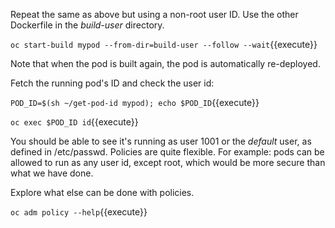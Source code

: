 Repeat the same as above but using a non-root user ID.  Use the other Dockerfile in the _build-user_ directory. 

``oc start-build mypod --from-dir=build-user --follow --wait``{{execute}}

Note that when the pod is built again, the pod is automatically re-deployed.

Fetch the running pod's ID and check the user id:

``POD_ID=$(sh ~/get-pod-id mypod); echo $POD_ID``{{execute}}

``oc exec $POD_ID id``{{execute}}

You should be able to see it's running as user 1001 or the _default_ user, as defined in /etc/passwd.  Policies are quite flexible.
For example: pods can be allowed to run as any user id, except root, which would be more secure than what we have done. 

Explore what else can be done with policies.

``oc adm policy --help``{{execute}}

